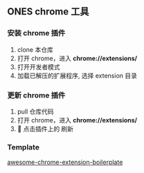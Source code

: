 ## ONES chrome 工具

### 安装 chrome 插件

1. clone 本仓库
2. 打开 chrome，进入 **chrome://extensions/**
3. 打开开发者模式
4. 加载已解压的扩展程序, 选择 extension 目录

### 更新 chrome 插件

1. pull 仓库代码
2. 打开 chrome，进入 **chrome://extensions/**
3.  点击插件上的 刷新

### Template

[awesome-chrome-extension-boilerplate](https://github.com/tjx666/awesome-chrome-extension-boilerplate)
